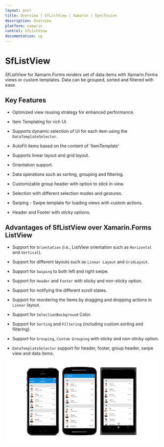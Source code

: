 ```yaml
---
layout: post
title: Overview | SfListView | Xamarin | Syncfusion
description: Overview
platform: xamarin
control: SfListView
documentation: ug
---
```


# SfListView

SfListView for Xamarin.Forms renders set of data items with Xamarin.Forms views or custom templates. Data can be grouped, sorted and filtered with ease.

## Key Features

* Optimized view reusing strategy for enhanced performance.

* Item Templating for rich UI.

* Supports dynamic selection of UI for each item using the `DataTemplateSelector`.

* AutoFit items based on the content of 'ItemTemplate'

* Supports linear layout and grid layout.

* Orientation support.

* Data operations such as sorting, grouping and filtering.

* Customizable group header with option to stick in view.

* Selection with different selection modes and gestures.

* Swiping - Swipe template for loading views with custom actions.

* Header and Footer with sticky options.

## Advantages of SfListView over Xamarin.Forms ListView
 
* Support for `Orientation` (i.e., ListView orientation such as `Horizontal` and `Vertical`).

* Support for different layouts such as `Linear Layout` and `GridLayout`.

* Support for `Swiping` to both left and right swipe.

* Support for `Header` and `Footer` with sticky and non-sticky option.

* Support for notifying the different scroll states.

* Support for reordering the items by dragging and dropping actions in `Linear` layout.

* Support for `SelectionBackground` Color.

* Support for `Sorting` and `Filtering` (including custom sorting and filtering).

* Support for `Grouping`, `Custom Grouping` with sticky and non-sticky option.

* `DataTemplateSelector` support for header, footer, group header, swipe view and data items.

![](SfListView_images/Overview.png)